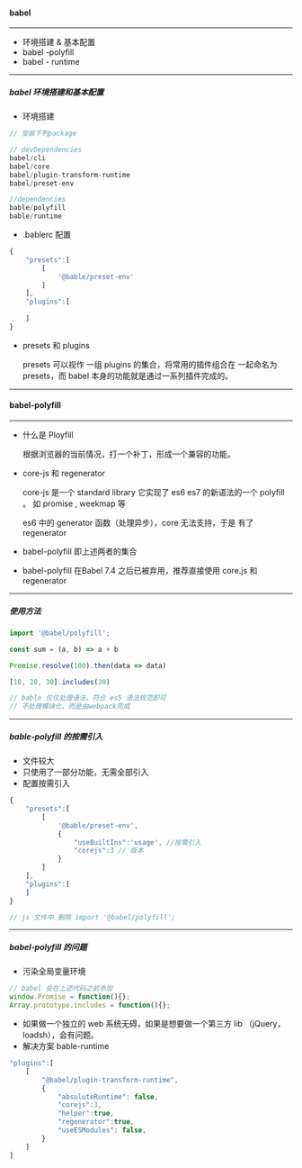

#### babel



---

- 环境搭建 & 基本配置
- babel -polyfill 
- babel - runtime

---

##### babel 环境搭建和基本配置

- 环境搭建

```js
// 安装下列package

// devDependencies
babel/cli
babel/core
babel/plugin-transform-runtime
babel/preset-env

//dependencies
bable/polyfill
bable/runtime
```

- .bablerc 配置

```js
{
    "presets":[
        [
            '@bable/preset-env'
        ]
    ],
    "plugins":[
        
    ]
}
```

- presets  和  plugins 

  presets 可以视作 一组 plugins 的集合，将常用的插件组合在 一起命名为 presets，而 babel 本身的功能就是通过一系列插件完成的。

---



#### babel-polyfill 



---

- 什么是 Ployfill  

  根据浏览器的当前情况，打一个补丁，形成一个兼容的功能。

- core-js 和 regenerator 

  core-js 是一个 standard library 它实现了 es6 es7 的新语法的一个 polyfill 。 如 promise , weekmap 等

  es6 中的 generator 函数（处理异步），core 无法支持，于是 有了 regenerator 

- babel-polyfill 即上述两者的集合

- babel-polyfill 在Babel 7.4 之后已被弃用，推荐直接使用 core.js 和 regenerator 

---

##### 使用方法

```js
import '@babel/polyfill';

const sum = (a, b) => a + b

Promise.resolve(100).then(data => data)

[10, 20, 30].includes(20)

// bable 仅仅处理语法，符合 es5 语法规范即可
// 不处理模块化，而是由webpack完成
```



---



##### bable-polyfill 的按需引入

- 文件较大
- 只使用了一部分功能，无需全部引入
- 配置按需引入

```js
{
    "presets":[
        [
            '@bable/preset-env',
            {
                "useBuiltIns":'usage', //按需引入
                "corejs":3 // 版本
            }
        ]
    ],
    "plugins":[
    ]
}

// js 文件中 删除 import '@babel/polyfill';
```



---

##### babel-polyfill 的问题

- 污染全局变量环境

```js
// babel 会在上述代码之前添加
window.Promise = function(){};
Array.prototype.includes = function(){};
```

- 如果做一个独立的 web 系统无碍，如果是想要做一个第三方 lib （jQuery，loadsh），会有问题。
- 解决方案 bable-runtime

```js
"plugins":[
    [
        "@babel/plugin-transform-runtime",
        {
            "absuluteRuntime": false,
            "corejs":3,
            "helper":true,
            "regenerator":true,
            "useESModules": false,
        }
    ]
]
```

